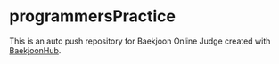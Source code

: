 # programmersPractice
This is an auto push repository for Baekjoon Online Judge created with [BaekjoonHub](https://github.com/BaekjoonHub/BaekjoonHub).
